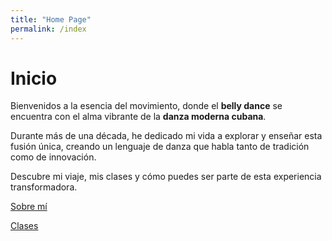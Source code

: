 ```yaml
---
title: "Home Page"
permalink: /index
---
```


# Inicio

Bienvenidos a la esencia del movimiento, donde el **belly dance** se encuentra con el alma vibrante de la **danza moderna cubana**. 

Durante más de una década, he dedicado mi vida a explorar y enseñar esta fusión única, creando un lenguaje de danza que habla tanto de tradición como de innovación. 




Descubre mi viaje, mis clases y cómo puedes ser parte de esta experiencia transformadora.










[Sobre mí](about) 

[Clases](Clases)

